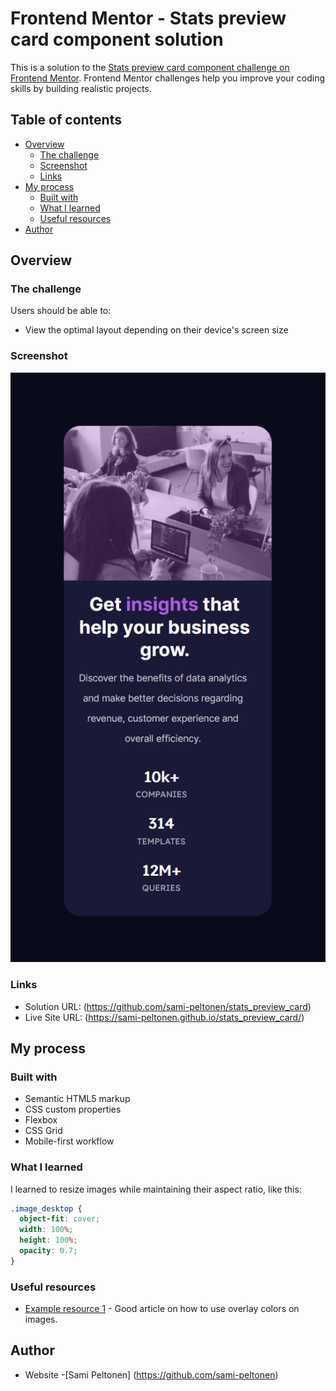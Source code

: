 # Frontend Mentor - Stats preview card component solution

This is a solution to the [Stats preview card component challenge on Frontend Mentor](https://www.frontendmentor.io/challenges/stats-preview-card-component-8JqbgoU62). Frontend Mentor challenges help you improve your coding skills by building realistic projects. 

## Table of contents

- [Overview](#overview)
  - [The challenge](#the-challenge)
  - [Screenshot](#screenshot)
  - [Links](#links)
- [My process](#my-process)
  - [Built with](#built-with)
  - [What I learned](#what-i-learned)
  - [Useful resources](#useful-resources)
- [Author](#author)

## Overview

### The challenge

Users should be able to:

- View the optimal layout depending on their device's screen size

### Screenshot

![Solution](./screenshots/screenshot375.png)

### Links

- Solution URL: (https://github.com/sami-peltonen/stats_preview_card)
- Live Site URL: (https://sami-peltonen.github.io/stats_preview_card/)

## My process

### Built with

- Semantic HTML5 markup
- CSS custom properties
- Flexbox
- CSS Grid
- Mobile-first workflow


### What I learned

I learned to resize images while maintaining their aspect ratio, like this:

```css
.image_desktop {
  object-fit: cover;
  width: 100%;
  height: 100%;
  opacity: 0.7;
}
```

### Useful resources

- [Example resource 1](https://dev.to/ellen_dev/two-ways-to-achieve-an-image-colour-overlay-with-css-eio) - Good article on how to use overlay colors on images.

## Author

- Website -[Sami Peltonen] (https://github.com/sami-peltonen)


